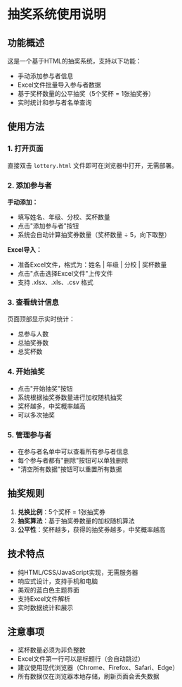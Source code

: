 # 抽奖系统使用说明

## 功能概述

这是一个基于HTML的抽奖系统，支持以下功能：
- 手动添加参与者信息
- Excel文件批量导入参与者数据
- 基于奖杯数量的公平抽奖（5个奖杯 = 1张抽奖券）
- 实时统计和参与者名单查询

## 使用方法

### 1. 打开页面
直接双击 `lottery.html` 文件即可在浏览器中打开，无需部署。

### 2. 添加参与者
**手动添加：**
- 填写姓名、年级、分校、奖杯数量
- 点击"添加参与者"按钮
- 系统会自动计算抽奖券数量（奖杯数量 ÷ 5，向下取整）

**Excel导入：**
- 准备Excel文件，格式为：姓名 | 年级 | 分校 | 奖杯数量
- 点击"点击选择Excel文件"上传文件
- 支持 .xlsx、.xls、.csv 格式

### 3. 查看统计信息
页面顶部显示实时统计：
- 总参与人数
- 总抽奖券数
- 总奖杯数

### 4. 开始抽奖
- 点击"开始抽奖"按钮
- 系统根据抽奖券数量进行加权随机抽奖
- 奖杯越多，中奖概率越高
- 可以多次抽奖

### 5. 管理参与者
- 在参与者名单中可以查看所有参与者信息
- 每个参与者都有"删除"按钮可以单独删除
- "清空所有数据"按钮可以重置所有数据

## 抽奖规则

1. **兑换比例**：5个奖杯 = 1张抽奖券
2. **抽奖算法**：基于抽奖券数量的加权随机算法
3. **公平性**：奖杯越多，获得的抽奖券越多，中奖概率越高

## 技术特点

- 纯HTML/CSS/JavaScript实现，无需服务器
- 响应式设计，支持手机和电脑
- 美观的蓝白色主题界面
- 支持Excel文件解析
- 实时数据统计和展示

## 注意事项

- 奖杯数量必须为非负整数
- Excel文件第一行可以是标题行（会自动跳过）
- 建议使用现代浏览器（Chrome、Firefox、Safari、Edge）
- 所有数据仅在浏览器本地存储，刷新页面会丢失数据

